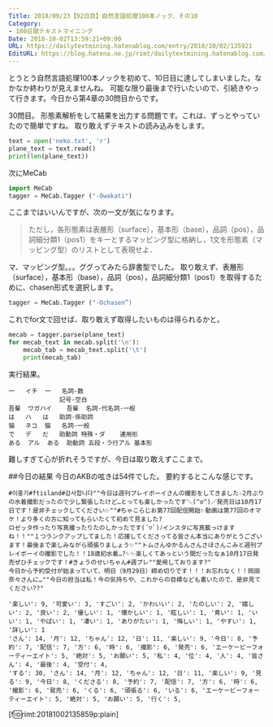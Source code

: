 ```yaml
---
Title: 2018/09/23【92日目】自然言語処理100本ノック、その10
Category:
- 180日間テキストマイニング
Date: 2018-10-02T13:59:21+09:00
URL: https://dailytextmining.hatenablog.com/entry/2018/10/02/135921
EditURL: https://blog.hatena.ne.jp/rimt/dailytextmining.hatenablog.com/atom/entry/10257846132643711194
---
```


とうとう自然言語処理100本ノックを初めて、10日目に達してしまいました。なかなか終わりが見えませんね。
可能な限り最後まで行いたいので、引続きやって行きます。今日から第4章の30問目からです。

30問目。
形態素解析をして結果を出力する問題です。これは、ずっとやっていたので簡単ですね。
取り敢えずテキストの読み込みをします。
```python
text = open('neko.txt', 'r')
plane_text = text.read()
print(len(plane_text))
```
次にMeCab
```python
import MeCab
tagger = MeCab.Tagger ("-Owakati")
```

ここまではいいんですが、次の一文が気になります。
> ただし，各形態素は表層形（surface），基本形（base），品詞（pos），品詞細分類1（pos1）をキーとするマッピング型に格納し，1文を形態素（マッピング型）のリストとして表現せよ．

マ、マッピング型。。。ググってみたら辞書型でした。
取り敢えず、表層形（surface），基本形（base），品詞（pos），品詞細分類1（pos1）を取得するために、chasen形式を選択します。

```python
tagger = MeCab.Tagger ("-Ochasen”)
```
これでfor文で回せば、取り敢えず取得したいものは得られるかと。
```python
mecab = tagger.parse(plane_text)
for mecab_text in mecab.split('\n'):
    mecab_tab = mecab_text.split('\t')
    print(mecab_tab)
```
実行結果。
```
一	イチ	一	名詞-数		
　	　	　	記号-空白		
吾輩	ワガハイ	吾輩	名詞-代名詞-一般		
は	ハ	は	助詞-係助詞		
猫	ネコ	猫	名詞-一般		
で	デ	だ	助動詞	特殊・ダ	連用形
ある	アル	ある	助動詞	五段・ラ行アル	基本形
```

難しすぎて心が折れそうですが、今日は取り敢えずここまで。

##今日の結果
今日のAKBの呟きは54件でした。
要約するとこんな感じです。
```
#이홍기#ftisland#감사합니다""今日は週刊プレイボーイさんの撮影をしてきました☆2月ぶりの水着撮影だったので少し緊張したけど…とっても楽しかったです＼(^o^)／発売日は10月17日です！是非チェックしてください✨""#ちゃこらじお第77回配信開始✨動画は第77回のオマケ！より多くの方に知ってもらいたくて初めて見ました?
ロゼッタ作ったり写真撮ったりたのしかったです(´▽`)ﾉインスタに写真載っけますね！！""１つランクアップしてました！応援してくださってる皆さん本当にありがとうございます！最後まで楽しみながら頑張りましょう✨""トムさんゆかるんさんさほさんこみと週刊プレイボーイの撮影でした！！18歳初水着…?✨✨楽しくてあっという間だったなぁ10月17日発売ぜひチェックです！#きょうのせいちゃん#週プレ""愛用しております?"
今日から予約受付が始まっていて、明日（9月29日）締め切りです！！！お忘れなく！！岡田奈々さんに…""今日の担当は私！今の気持ちや、これからの目標なども書いたので、是非見てください??"
```
```
'楽しい': 9, '可愛い': 3, 'すごい': 2, 'かわいい': 2, 'たのしい': 2, '嬉しい': 2, '良い': 2, '優しい': 1, '懐かしい': 1, '眩しい': 1, '青い': 1, 'いい': 1, 'やばい': 1, '凄い': 1, 'ありがたい': 1, '悔しい': 1, 'やすい': 1, '詳しい': 1
'さん': 14, '月': 12, 'ちゃん': 12, '日': 11, '楽しい': 9, '今日': 8, '予約': 7, '配信': 7, '方': 6, '時': 6, '撮影': 6, '発売': 6, 'エーケービーフォーティーエイト': 5, '絶対': 5, 'お願い': 5, '私': 4, '位': 4, '人': 4, '皆さん': 4, '最後': 4, '受付': 4, 
'する': 30, 'さん': 14, '月': 12, 'ちゃん': 12, '日': 11, '楽しい': 9, '見る': 9, '今日': 8, 'くださる': 8, '予約': 7, '配信': 7, '方': 6, '時': 6, '撮影': 6, '発売': 6, 'くる': 6, '頑張る': 6, 'いる': 6, 'エーケービーフォーティーエイト': 5, '絶対': 5, 'お願い': 5, '行く': 5,
```
[f:id:rimt:20181002135859p:plain]
